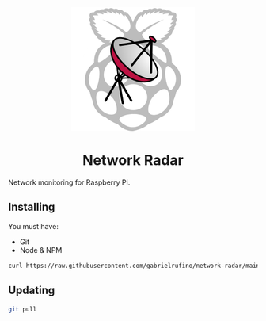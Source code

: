 <p align="center">
  <img width="250px" src="./assets/logo.png">
  <h1 align="center">Network Radar</h1>
</p>

Network monitoring for Raspberry Pi.

## Installing

You must have:

* Git
* Node & NPM

```bash
curl https://raw.githubusercontent.com/gabrielrufino/network-radar/main/scripts/install.sh | bash
```

## Updating

```bash
git pull
```
